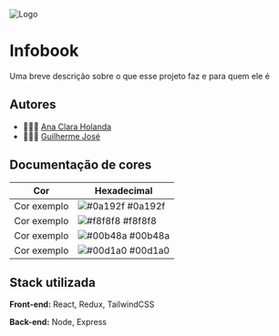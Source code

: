 ![Logo](https://dev-to-uploads.s3.amazonaws.com/uploads/articles/th5xamgrr6se0x5ro4g6.png)

# Infobook

Uma breve descrição sobre o que esse projeto faz e para quem ele é

## Autores

- 💁🏻‍♀️ [Ana Clara Holanda](https://www.linkedin.com/in/ana-clara-holanda/)
- 🙋🏻‍♂️ [Guilherme José](https://www.linkedin.com/in/guilhermejfmello/)

## Documentação de cores

| Cor         | Hexadecimal                                                      |
| ----------- | ---------------------------------------------------------------- |
| Cor exemplo | ![#0a192f](https://via.placeholder.com/10/0a192f?text=+) #0a192f |
| Cor exemplo | ![#f8f8f8](https://via.placeholder.com/10/f8f8f8?text=+) #f8f8f8 |
| Cor exemplo | ![#00b48a](https://via.placeholder.com/10/00b48a?text=+) #00b48a |
| Cor exemplo | ![#00d1a0](https://via.placeholder.com/10/00b48a?text=+) #00d1a0 |

## Stack utilizada

**Front-end:** React, Redux, TailwindCSS

**Back-end:** Node, Express
